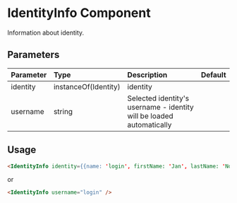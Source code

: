 # IdentityInfo Component

Information about identity.

## Parameters

| Parameter | Type | Description | Default  |
| - | :- | :- | :- |
| identity | instanceOf(Identity)  |  identity  |  |
| username | string  |  Selected identity's username - identity will be loaded automatically  |  | |

## Usage

```html
<IdentityInfo identity={{name: 'login', firstName: 'Jan', lastName: 'Novák'}}/>
```

or

```html
<IdentityInfo username="login" />
```
